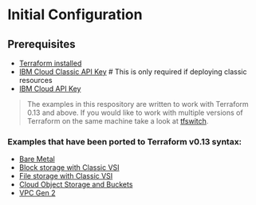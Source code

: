 # Initial Configuration

## Prerequisites
* [Terraform installed](https://www.terraform.io/intro/getting-started/install.html)
* [IBM Cloud Classic API Key](https://cloud.ibm.com/docs/account?topic=account-classic_keys) # This is only required if deploying classic resources
* [IBM Cloud API Key](https://cloud.ibm.com/docs/account?topic=account-userapikey#create_user_key)

> The examples in this respository are written to work with Terraform 0.13 and above. If you would like to work with multiple versions of Terraform on the same machine take a look at [tfswitch](https://github.com/warrensbox/terraform-switcher).

### Examples that have been ported to Terraform v0.13 syntax:
 - [Bare Metal](BareMetalServer/README.md)
 - [Block storage with Classic VSI](BlockVSI/README.md)
 - [File storage with Classic VSI](FileStorageVSI/README.md)
 - [Cloud Object Storage and Buckets](Cloud-Object-Storage/README.md)
 - [VPC Gen 2](VPC-Gen2/README.md)